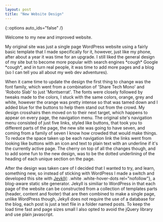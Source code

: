 ```yaml
---
layout: post
title: "New Website Design"
---
```


{::options auto_ids="false" /}

Welcome to my new and improved website.

My original site was just a single page WordPress website using a fairly basic template that I made specifically for it, however, just like my phone, after about a year it was time for an upgrade. I still liked the general design of my site but to become more popular with search engines \*cough\* Google \*cough\*, and in turn real people, it was time to add more pages and a blog (so I can tell you all about my web dev adventures). 

When it came time to update the design the first thing to change was the font family, which went from a combination of 'Share Tech Mono' and 'Roboto Slab' to just 'Montserrat'. The fonts were closely followed by tweaks made to the colors, I stuck with the same colors, orange, grey and white, however the orange was pretty intense so that was tamed down and I added blue for the buttons to help them stand out from the crowd. My design crosshairs then moved on to their next target, which happens to appear on every page, the navigation menu. The original site's navigation menu consisted of just five links, styled like buttons, that took you to different parts of the page, the new site was going to have seven, and coming from a family of seven I know how crowded that would make things. To reduce the space taken up be each navigation link the links went from looking like buttons with an icon and text to plain text with an underline if it's the currently active page. The cherry on top of all the changes though, and to add some fun to the new design, was to be the dotted underlining of the heading of each unique section on the page.


After the design was taken care of I decided that I wanted to try, and learn, something new, so instead of sticking with WordPress I made a switch and developed this site with [Jeykll][jekyll]{: .white .white-hover-dots rel="nofollow"}, a blog-aware static site generator. Jekyll is similiar to WordPress in that each page of the website can be constructed from a collection of templates parts (header, content and footer) that are then combined to make a single page, unlike WordPress though, Jekyll does not require the use of a database for the blog, each post is just a text file in a folder named posts.  To keep the load time fast and page sizes small I also opted to avoid the jQuery library and use plain javascript.

[jekyll]: https://jekyllrb.com/ 